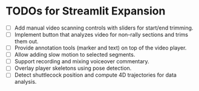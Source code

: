 # TODOs for Streamlit Expansion

- [ ] Add manual video scanning controls with sliders for start/end trimming.
- [ ] Implement button that analyzes video for non-rally sections and trims them out.
- [ ] Provide annotation tools (marker and text) on top of the video player.
- [ ] Allow adding slow motion to selected segments.
- [ ] Support recording and mixing voiceover commentary.
- [ ] Overlay player skeletons using pose detection.
- [ ] Detect shuttlecock position and compute 4D trajectories for data analysis.
